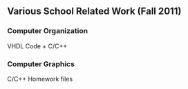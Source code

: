 ## Various School Related Work (Fall 2011)


### Computer Organization 
VHDL Code + C/C++ 


### Computer Graphics
C/C++ Homework files

